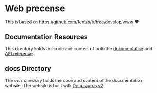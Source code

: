# Web precense

This is based on https://github.com/fentas/b/tree/develop/www ❤️

## Documentation Resources

This directory holds the code and content of both the [documentation](https://arg.sh/) and [API reference](https://arg.sh/api/admin).

## docs Directory

The `docs` directory holds the code and content of the documentation website. The website is built with [Docusaurus v2](https://docusaurus.io/).